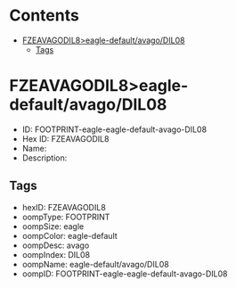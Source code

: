 



Contents
========

* [FZEAVAGODIL8>eagle-default/avago/DIL08](#fzeavagodil8eagle-defaultavagodil08)
	* [Tags](#tags)

# FZEAVAGODIL8>eagle-default/avago/DIL08

- ID: FOOTPRINT-eagle-eagle-default-avago-DIL08
- Hex ID: FZEAVAGODIL8
- Name: 
- Description: 

## Tags

- hexID: FZEAVAGODIL8
- oompType: FOOTPRINT
- oompSize: eagle
- oompColor: eagle-default
- oompDesc: avago
- oompIndex: DIL08
- oompName: eagle-default/avago/DIL08
- oompID: FOOTPRINT-eagle-eagle-default-avago-DIL08
